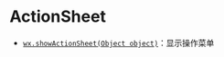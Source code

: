 # ActionSheet

- [`wx.showActionSheet(Object object)`](https://developers.weixin.qq.com/miniprogram/dev/api/ui/interaction/wx.showActionSheet.html)：显示操作菜单

